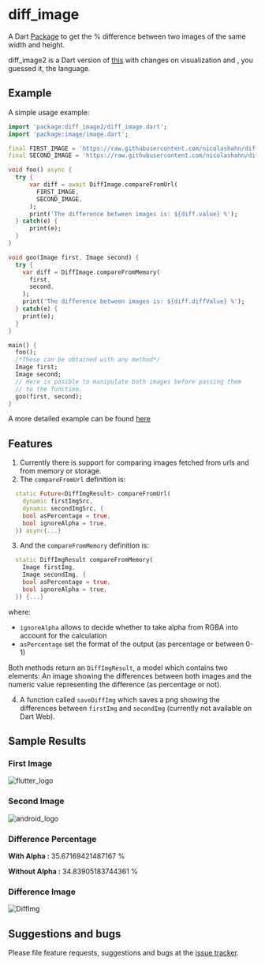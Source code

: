 # diff_image

A Dart [Package](https://pub.dev/packages/diff_image2) to get the % difference between two images of the same width and height.

diff_image2 is a Dart version of [this](https://github.com/amorenew/diff_image2) with changes on visualization and , you guessed it, the language.

## Example

A simple usage example:

```dart
import 'package:diff_image2/diff_image.dart';
import 'package:image/image.dart';

final FIRST_IMAGE = 'https://raw.githubusercontent.com/nicolashahn/diffimg/master/images/mario-circle-cs.png';
final SECOND_IMAGE = 'https://raw.githubusercontent.com/nicolashahn/diffimg/master/images/mario-circle-node.png';

void foo() async {
  try {
      var diff = await DiffImage.compareFromUrl(
        FIRST_IMAGE,
        SECOND_IMAGE,
      );
      print('The difference between images is: ${diff.value} %');
  } catch(e) {
      print(e);
  }
}

void goo(Image first, Image second) {
  try {
    var diff = DiffImage.compareFromMemory(
      first,
      second,
    );
    print('The difference between images is: ${diff.diffValue} %');
  } catch(e) {
    print(e);
  }
}

main() {
  foo();
  /*These can be obtained with any method*/
  Image first;
  Image second;
  // Here is posible to manipulate both images before passing them
  // to the function.
  goo(first, second);
}
```

A more detailed example can be found [here](https://github.com/amorenew/diff_image2/tree/main/example)

## Features

1. Currently there is support for comparing images fetched from urls and from memory or storage.
2. The `compareFromUrl` definition is:
```dart
  static Future<DiffImgResult> compareFromUrl(
    dynamic firstImgSrc,
    dynamic secondImgSrc, {
    bool asPercentage = true,
    bool ignoreAlpha = true,
  }) async{...}
```
3. And the `compareFromMemory` definition is:
```dart
  static DiffImgResult compareFromMemory(
    Image firstImg,
    Image secondImg, {
    bool asPercentage = true,
    bool ignoreAlpha = true,
  }) {...}
```
where:
+ `ignoreAlpha` allows to decide whether to take alpha from RGBA into account for the calculation
+ `asPercentage` set the format of the output (as percentage or between 0-1)

Both methods return an `DiffImgResult`, a model which contains two elements: An image showing the differences between both images and the numeric value representing the difference (as percentage or not).

4. A function called `saveDiffImg` which saves a png showing the differences between `firstImg` and `secondImg` (currently not available on Dart Web).

## Sample Results
### First Image
![flutter_logo](https://seeklogo.com/images/F/flutter-logo-5086DD11C5-seeklogo.com.png "Flutter Logo")
### Second Image
![android_logo](https://seeklogo.com/images/A/android-western-logo-8F117A7F00-seeklogo.com.png "Android Logo")
### Difference Percentage
**With Alpha    :** 35.67169421487167 %

**Without Alpha :** 34.83905183744361 %
### Difference Image
![DiffImg](https://raw.githubusercontent.com/amorenew/diff_image2/main/DiffIamge.png "DiffImg")


## Suggestions and bugs

Please file feature requests, suggestions and bugs at the [issue tracker][tracker].

[tracker]: https://github.com/amorenew/diff_image2/issues
